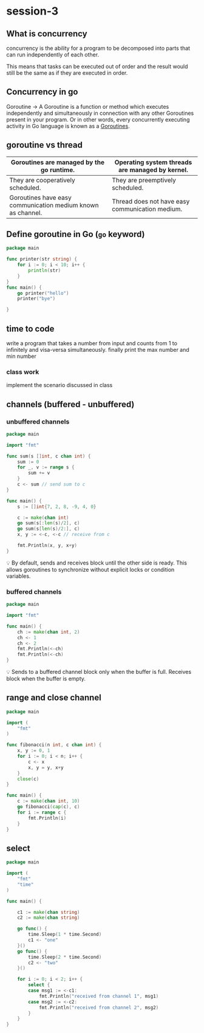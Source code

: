 # session-3

## What is concurrency

concurrency is the ability for a program to be decomposed into parts that can run independently of each other.

This means that tasks can be executed out of order and the result would still be the same as if they are executed in order.

## Concurrency in go

Goroutine → A Goroutine is a function or method which executes independently and 
simultaneously in connection with any other Goroutines present in your 
program. Or in other words, every concurrently executing activity in Go 
language is known as a [Goroutines](https://www.geeksforgeeks.org/goroutines-concurrency-in-golang/).

## goroutine vs thread

| Goroutines are managed by the go runtime. | Operating system threads are managed by kernel. |
| --- | --- |
| They are cooperatively scheduled. | They are preemptively scheduled. |
| Goroutines have easy communication medium known as channel. | Thread does not have easy communication medium. |

## Define goroutine in Go (`go` keyword)

```go
package main

func printer(str string) {
	for i := 0; i < 10; i++ {
		println(str)
	}
}
func main() {
	go printer("hello")
	printer("bye")

}
```

## time to code

write a program that takes a number from input and counts from 1 to infinitely and visa-versa simultaneously. finally print the max number and min number

### class work

implement the scenario discussed in class

## channels (buffered - unbuffered)

### unbuffered channels

```go
package main

import "fmt"

func sum(s []int, c chan int) {
	sum := 0
	for _, v := range s {
		sum += v
	}
	c <- sum // send sum to c
}

func main() {
	s := []int{7, 2, 8, -9, 4, 0}

	c := make(chan int)
	go sum(s[:len(s)/2], c)
	go sum(s[len(s)/2:], c)
	x, y := <-c, <-c // receive from c

	fmt.Println(x, y, x+y)
}
```

<aside>
💡 By default, sends and receives block until the other side is ready. This allows goroutines to synchronize without explicit locks or condition variables.

</aside>

### buffered channels

```go
package main

import "fmt"

func main() {
	ch := make(chan int, 2)
	ch <- 1
	ch <- 2
	fmt.Println(<-ch)
	fmt.Println(<-ch)
}
```

<aside>
💡 Sends to a buffered channel block only when the buffer is full. Receives block when the buffer is empty.

</aside>

## range and close channel

```go
package main

import (
	"fmt"
)

func fibonacci(n int, c chan int) {
	x, y := 0, 1
	for i := 0; i < n; i++ {
		c <- x
		x, y = y, x+y
	}
	close(c)
}

func main() {
	c := make(chan int, 10)
	go fibonacci(cap(c), c)
	for i := range c {
		fmt.Println(i)
	}
}
```

## select

```go
package main

import (
    "fmt"
    "time"
)

func main() {

    c1 := make(chan string)
    c2 := make(chan string)

    go func() {
        time.Sleep(1 * time.Second)
        c1 <- "one"
    }()
    go func() {
        time.Sleep(2 * time.Second)
        c2 <- "two"
    }()

    for i := 0; i < 2; i++ {
        select {
        case msg1 := <-c1:
            fmt.Println("received from channel 1", msg1)
        case msg2 := <-c2:
            fmt.Println("received from channel 2", msg2)
        }
    }
}
```